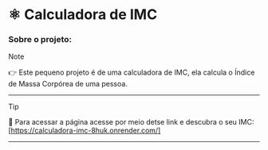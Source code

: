 # ⚛️ Calculadora de IMC
### Sobre o projeto:
>[!NOTE]
> 👉 Este pequeno projeto é de uma calculadora de IMC, ela calcula o Índice de Massa Corpórea de uma pessoa.
---
> [!TIP]
> 🔎 Para acessar a página acesse por meio detse link e descubra o seu IMC: [https://calculadora-imc-8huk.onrender.com/] 
--- 
